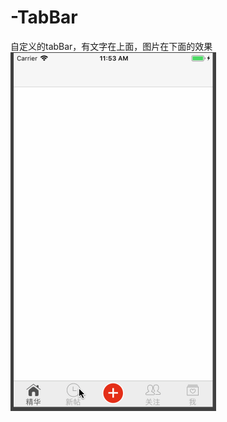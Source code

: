 # -TabBar
自定义的tabBar，有文字在上面，图片在下面的效果
![image](https://github.com/Tomous/-TabBar/blob/master/tabBar.gif)

